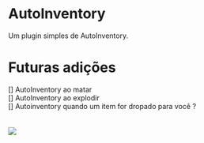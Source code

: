 # AutoInventory
Um plugin simples de AutoInventory.
<br>
# Futuras adições
[] AutoInventory ao matar
<br>
[] AutoInventory ao explodir
<br>
[] Autoinventory quando um item for dropado para você ?
<br>
<br>
<br>
<a href="https://poggit.pmmp.io/p/AutoInventoryPro"><img src="https://poggit.pmmp.io/shield.state/AutoInventoryPro"></a>
